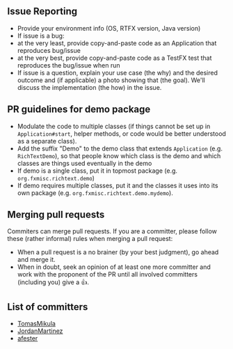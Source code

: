 
## Issue Reporting

- Provide your environment info (OS, RTFX version, Java version)
- If issue is a bug:
 - at the very least, provide copy-and-paste code as an Application that reproduces bug/issue
 - at the very best, provide copy-and-paste code as a TestFX test that reproduces the bug/issue when run
- If issue is a question, explain your use case (the why) and the desired outcome and (if applicable) a photo showing that (the goal). We'll discuss the implementation (the how) in the issue.

## PR guidelines for demo package

- Modulate the code to multiple classes (if things cannot be set up in `Application#start`, helper methods, or code would be better understood as a separate class).
- Add the suffix "Demo" to the demo class that extends `Application` (e.g. `RichTextDemo`), so that people know which class is the demo and which classes are things used eventually in the demo
- If demo is a single class, put it in topmost package (e.g. `org.fxmisc.richtext.demo`)
- If demo requires multiple classes, put it and the classes it uses into its own package (e.g. `org.fxmisc.richtext.demo.mydemo`).

## Merging pull requests

Commiters can merge pull requests. If you are a committer, please follow these (rather informal) rules when merging a pull request:

 - When a pull request is a no brainer (by your best judgment), go ahead and merge it.
 - When in doubt, seek an opinion of at least one more committer and work with the proponent of the PR until all involved committers (including you) give a :+1:.


## List of committers

 - [TomasMikula](https://github.com/TomasMikula)
 - [JordanMartinez](https://github.com/JordanMartinez)
 - [afester](https://github.com/afester)
